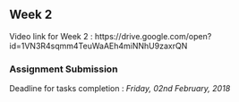 <h2>Week 2</h2>
<p>Video link for Week 2 : https://drive.google.com/open?id=1VN3R4sqmm4TeuWaAEh4miNNhU9zaxrQN </p>

<h3> Assignment Submission </h3>
<p> Deadline for tasks completion : <i> Friday, 02nd February, 2018 </i> </p>